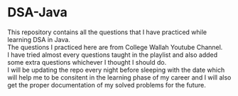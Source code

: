 # DSA-Java
This repository contains all the questions that I have practiced while learning DSA in Java. <br />
The questions I practiced here are from College Wallah Youtube Channel. <br />
I have tried almost every questions taught in the playlist and also added some extra questions whichever I thought I should do. <br />
I will be updating the repo every night before sleeping with the date which will help me to be consitent in the learning phase of my career and I will also get the proper documentation of my solved problems for the future. <br />
